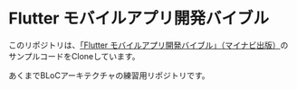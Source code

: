 # Flutter モバイルアプリ開発バイブル

このリポジトリは、[「Flutter モバイルアプリ開発バイブル」（マイナビ出版）](https://www.amazon.co.jp/Flutter-%E3%83%A2%E3%83%90%E3%82%A4%E3%83%AB%E3%82%A2%E3%83%97%E3%83%AA%E9%96%8B%E7%99%BA%E3%83%90%E3%82%A4%E3%83%96%E3%83%AB-%E5%8D%97%E9%87%8C%E5%8B%87%E6%B0%97/dp/4839970874)のサンプルコードをCloneしています。

あくまでBLoCアーキテクチャの練習用リポジトリです。
